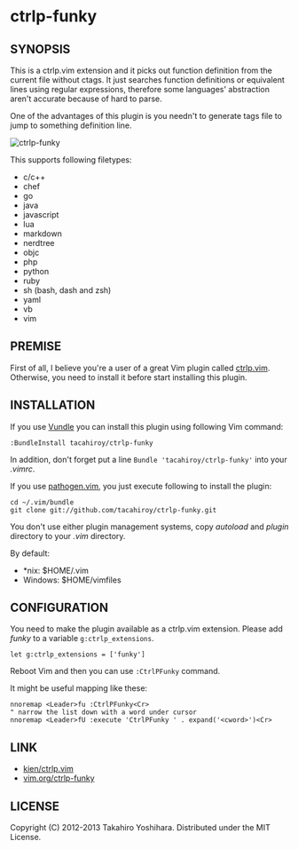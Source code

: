ctrlp-funky
============


SYNOPSIS
----------
This is a ctrlp.vim extension and it picks out function definition from the current file without ctags. It just searches function definitions or equivalent lines using regular expressions, therefore some languages' abstraction aren't accurate because of hard to parse.

One of the advantages of this plugin is you needn't to generate tags file to jump to something definition line.

![ctrlp-funky][1]

This supports following filetypes:
* c/c++
* chef
* go
* java
* javascript
* lua
* markdown
* nerdtree
* objc
* php
* python
* ruby
* sh (bash, dash and zsh)
* yaml
* vb
* vim


PREMISE
----------
First of all, I believe you're a user of a great Vim plugin called [ctrlp.vim](https://github.com/kien/ctrlp.vim).
Otherwise, you need to install it before start installing this plugin.


INSTALLATION
----------
If you use [Vundle](https://github.com/gmarik/vundle.git) you can install this plugin using following Vim command:

    :BundleInstall tacahiroy/ctrlp-funky

In addition, don't forget put a line `Bundle 'tacahiroy/ctrlp-funky'` into your _.vimrc_.

If you use [pathogen.vim](https://github.com/tpope/vim-pathogen), you just execute following to install the plugin:

    cd ~/.vim/bundle
    git clone git://github.com/tacahiroy/ctrlp-funky.git

You don't use either plugin management systems, copy _autoload_ and _plugin_ directory to your _.vim_ directory.

By default:
- \*nix: $HOME/.vim
- Windows: $HOME/vimfiles


CONFIGURATION
----------
You need to make the plugin available as a ctrlp.vim extension. Please add *funky* to a variable `g:ctrlp_extensions`.

    let g:ctrlp_extensions = ['funky']

Reboot Vim and then you can use `:CtrlPFunky` command.

It might be useful mapping like these:

    nnoremap <Leader>fu :CtrlPFunky<Cr>
    " narrow the list down with a word under cursor
    nnoremap <Leader>fU :execute 'CtrlPFunky ' . expand('<cword>')<Cr>


LINK
--------------

* [kien/ctrlp.vim](https://github.com/kien/ctrlp.vim)
* [vim.org/ctrlp-funky](http://www.vim.org/scripts/script.php?script_id=4592)


LICENSE
-------

Copyright (C) 2012-2013 Takahiro Yoshihara. Distributed under the MIT License.

[1]: http://i.imgur.com/yO4PWAF.png

